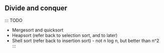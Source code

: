 
## Divide and conquer

::: TODO
- Mergesort and quicksort
- Heapsort (refer back to selection sort, and to later)
- Shell sort (refer back to insertion sort) - not n log n, but better than n^2
:::
